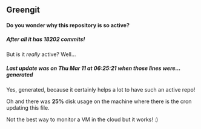 ## Greengit

#### Do you wonder why this repository is so active?

##### After all it has 18202 commits!

But is it *really* active? Well...

##### Last update was on Thu Mar 11 at 06:25:21 when those lines were... generated

Yes, generated, because it certainly helps a lot to have such an active repo!

Oh and there was **25%** disk usage on the machine
where there is the cron updating this file.

Not the best way to monitor a VM in the cloud but it works! :)

